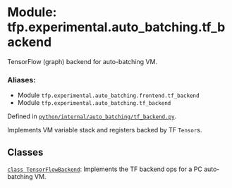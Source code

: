 <div itemscope itemtype="http://developers.google.com/ReferenceObject">
<meta itemprop="name" content="tfp.experimental.auto_batching.tf_backend" />
<meta itemprop="path" content="Stable" />
</div>

# Module: tfp.experimental.auto_batching.tf_backend

TensorFlow (graph) backend for auto-batching VM.

### Aliases:

* Module `tfp.experimental.auto_batching.frontend.tf_backend`
* Module `tfp.experimental.auto_batching.tf_backend`



Defined in [`python/internal/auto_batching/tf_backend.py`](https://github.com/tensorflow/probability/tree/master/tensorflow_probability/python/internal/auto_batching/tf_backend.py).

<!-- Placeholder for "Used in" -->

Implements VM variable stack and registers backed by TF `Tensor`s.

## Classes

[`class TensorFlowBackend`](../../../tfp/experimental/auto_batching/TensorFlowBackend.md): Implements the TF backend ops for a PC auto-batching VM.

